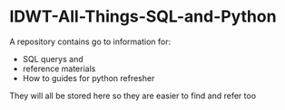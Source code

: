 # IDWT-All-Things-SQL-and-Python
A repository contains go to information for:

- SQL querys and
- reference materials
- How to guides for python refresher

They will all be stored here so they are easier to find and refer too

